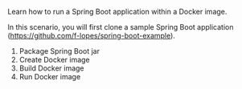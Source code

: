 Learn how to run a Spring Boot application within a Docker image.

In this scenario, you will first clone a sample Spring Boot application (https://github.com/f-lopes/spring-boot-example).

1. Package Spring Boot jar
2. Create Docker image
3. Build Docker image
4. Run Docker image
